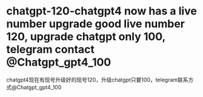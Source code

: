 # chatgpt-120-chatgpt4 now has a live number upgrade good live number 120, upgrade chatgpt only 100, telegram contact @Chatgpt_gpt4_100
chatgpt4现在有现号升级好的现号120，升级chatgpt只要100，telegram联系方式@Chatgpt_gpt4_100
